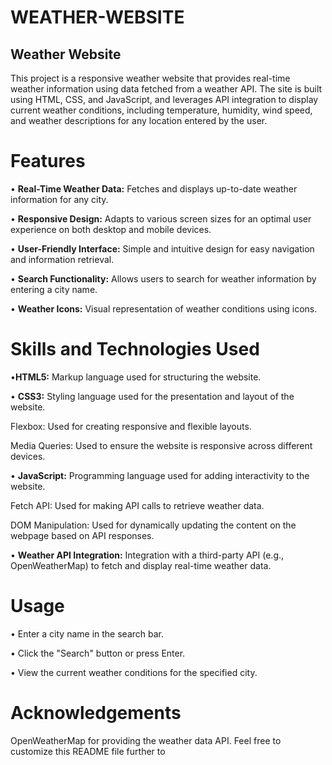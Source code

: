 ﻿# WEATHER-WEBSITE
## Weather Website

This project is a responsive weather website that provides real-time weather information using data fetched from a weather API. The site is built using HTML, CSS, and JavaScript, and leverages API integration to display current weather conditions, including temperature, humidity, wind speed, and weather descriptions for any location entered by the user.

# Features
•	**Real-Time Weather Data:** Fetches and displays up-to-date weather information for any city.

•	**Responsive Design:** Adapts to various screen sizes for an optimal user experience on both desktop and mobile devices.

•	**User-Friendly Interface:** Simple and intuitive design for easy navigation and information retrieval.

•	**Search Functionality:** Allows users to search for weather information by entering a city name.

•	**Weather Icons:** Visual representation of weather conditions using icons.


# Skills and Technologies Used

•**HTML5:** Markup language used for structuring the website.

•	**CSS3:** Styling language used for the presentation and layout of the website.

Flexbox: Used for creating responsive and flexible layouts.
 
 Media Queries: Used to ensure the website is responsive across different devices.
 
•	**JavaScript:** Programming language used for adding interactivity to the website.

  Fetch API: Used for making API calls to retrieve weather data.
  
  DOM Manipulation: Used for dynamically updating the content on the webpage based on API responses.
  
•	**Weather API Integration:** Integration with a third-party API (e.g., OpenWeatherMap) to fetch and display real-time weather data.

# Usage

•	Enter a city name in the search bar.

•	Click the "Search" button or press Enter.

•	View the current weather conditions for the specified city.

# Acknowledgements
OpenWeatherMap for providing the weather data API.
Feel free to customize this README file further to 

